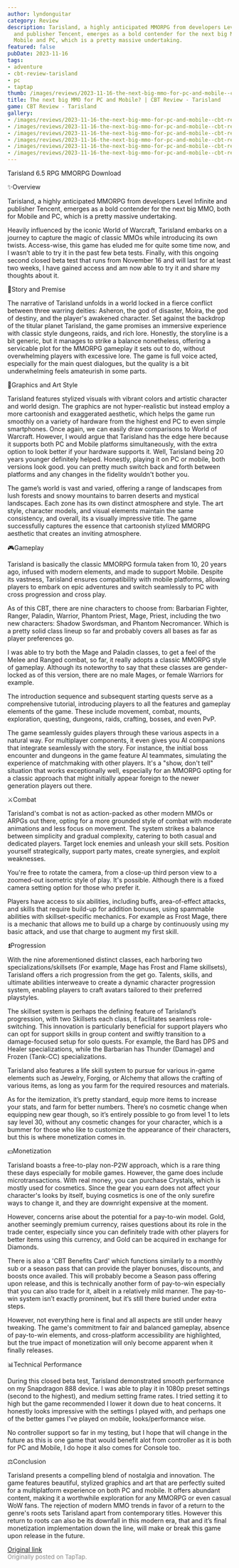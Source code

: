 ```yaml
---
author: lyndonguitar
category: Review
description: Tarisland, a highly anticipated MMORPG from developers Level Infinite
  and publisher Tencent, emerges as a bold contender for the next big MMO, both for
  Mobile and PC, which is a pretty massive undertaking.
featured: false
pubDate: 2023-11-16
tags:
- adventure
- cbt-review-tarisland
- pc
- taptap
thumb: /images/reviews/2023-11-16-the-next-big-mmo-for-pc-and-mobile--cbt-review---tarisland-0.avif
title: The next big MMO for PC and Mobile? | CBT Review - Tarisland
game: CBT Review - Tarisland
gallery:
- /images/reviews/2023-11-16-the-next-big-mmo-for-pc-and-mobile--cbt-review---tarisland-0.avif
- /images/reviews/2023-11-16-the-next-big-mmo-for-pc-and-mobile--cbt-review---tarisland-1.avif
- /images/reviews/2023-11-16-the-next-big-mmo-for-pc-and-mobile--cbt-review---tarisland-2.avif
- /images/reviews/2023-11-16-the-next-big-mmo-for-pc-and-mobile--cbt-review---tarisland-3.avif
- /images/reviews/2023-11-16-the-next-big-mmo-for-pc-and-mobile--cbt-review---tarisland-4.avif
- /images/reviews/2023-11-16-the-next-big-mmo-for-pc-and-mobile--cbt-review---tarisland-5.avif
---
```

Tarisland
6.5
RPG
MMORPG
Download

✨Overview

Tarisland, a highly anticipated MMORPG from developers Level Infinite and publisher Tencent, emerges as a bold contender for the next big MMO, both for Mobile and PC, which is a pretty massive undertaking.

Heavily influenced by the iconic World of Warcraft, Tarisland embarks on a journey to capture the magic of classic MMOs while introducing its own twists.  Access-wise, this game has eluded me for quite some time now, and I wasn’t able to try it in the past few beta tests. Finally, with this ongoing second closed beta test that runs from November 16 and will last for at least two weeks, I have gained access and am now able to try it and share my thoughts about it.

📖Story and Premise

The narrative of Tarisland unfolds in a world locked in a fierce conflict between three warring deities: Asheron, the god of disaster, Moira, the god of destiny, and the player's awakened character. Set against the backdrop of the titular planet Tarisland, the game promises an immersive experience with classic style dungeons, raids, and rich lore. Honestly, the storyline is a bit generic, but it manages to strike a balance nonetheless, offering a servicable plot for the MMORPG gameplay it sets out to do, without overwhelming players with excessive lore. The game is full voice acted, especially for the main quest dialogues, but the quality is a bit underwhelming feels amateurish in some parts.

🎨Graphics and Art Style

Tarisland features stylized visuals with vibrant colors and artistic character and world design. The graphics are not hyper-realistic but instead employ a more cartoonish and exaggerated aesthetic, which helps the game run smoothly on a variety of hardware from the highest end PC to even simple smartphones. Once again, we can easily draw comparisons to World of Warcraft. However, I would argue that Tarisland has the edge here because it supports both PC and Mobile platforms simultaneously, with the extra option to look better if your hardware supports it. Well, Tarisland being 20 years younger definitely helped. Honestly, playing it on PC or mobile, both versions look good. you can pretty much switch back and forth between platforms and any changes in the fidelity wouldn't bother you.

The game’s world is vast and varied, offering a range of landscapes from lush forests and snowy mountains to barren deserts and mystical landscapes. Each zone has its own distinct atmosphere and style. The art style, character models, and visual elements maintain the same consistency, and overall, its a visually impressive title. The game successfully captures the essence that cartoonish stylized MMORPG aesthetic that creates an inviting atmosphere.

🎮Gameplay

Tarisland is basically the classic MMORPG formula taken from 10, 20 years ago, infused with modern elements, and made to support Mobile. Despite its vastness, Tarisland ensures compatibility with mobile platforms, allowing players to embark on epic adventures and switch seamlessly to PC with cross progression and cross play.

As of this CBT, there are nine characters to choose from: Barbarian Fighter,  Ranger,  Paladin,  Warrior, Phantom Priest, Mage, Priest, including the two new characters:  Shadow Swordsman, and Phantom Necromancer.  Which is a pretty solid class lineup so far and probably covers all bases as far as player preferences go.

I was able to try both the Mage and Paladin classes, to get a feel of the Melee and Ranged combat, so far, it really adopts a classic MMORPG style of gameplay.  Although its noteworthy to say that these classes are gender-locked as of this version, there are no male Mages, or female Warriors for example.

The introduction sequence and subsequent starting quests serve as a comprehensive tutorial, introducing players to all the features and gameplay elements of the game. These include movement, combat, mounts, exploration, questing, dungeons, raids, crafting, bosses, and even PvP.

The game seamlessly guides players through these various aspects in a natural way. For multiplayer components, it even gives you AI companions that integrate seamlessly with the story. For instance, the initial boss encounter and dungeons in the game feature AI teammates, simulating the experience of matchmaking with other players. It's a "show, don't tell" situation that works exceptionally well, especially for an MMORPG opting for a classic approach that might initially appear foreign to the newer generation players out there.

⚔️Combat

Tarisland's combat is not as action-packed as other modern MMOs or ARPGs out there, opting for a more grounded style of combat with moderate animations and less focus on movement. The system strikes a balance between simplicity and gradual complexity, catering to both casual and dedicated players. Target lock enemies and unleash your skill sets. Position yourself strategically, support party mates, create synergies, and exploit weaknesses.

You're free to rotate the camera, from a close-up third person view to a zoomed-out isometric style of play. It's possible. Although there is a fixed camera setting option for those who prefer it.

Players have access to six abilities, including buffs, area-of-effect attacks, and skills that require build-up for addition bonuses, using spammable abilities with skillset-specific mechanics. For example as Frost Mage, there is a mechanic that allows me to build up a charge by continuously using my basic attack, and use that charge to augment my first skill.

⏫Progression

With the nine aforementioned distinct classes, each harboring two specializations/skillsets (For example, Mage has Frost and Flame skillsets), Tarisland offers a rich progression from the get go. Talents, skills, and ultimate abilities interweave to create a dynamic character progression system, enabling players to craft avatars tailored to their preferred playstyles.

The skillset system is perhaps the defining feature of Tarisland’s progression, with two Skillsets each class, it facilitates seamless role-switching. This innovation is particularly beneficial for support players who can opt for support skills in group content and swiftly transition to a damage-focused setup for solo quests. For example, the Bard has DPS and Healer specializations, while the Barbarian has Thunder (Damage) and Frozen (Tank-CC) specializations.

Tarisland also features a life skill system to pursue for various in-game elements such as Jewelry, Forging, or Alchemy that allows the crafting of various items, as long as you farm for the required resources and materials.

As for the itemization, it’s pretty standard, equip more items to increase your stats, and farm for better numbers. There’s no cosmetic change when equipping new gear though, so it’s entirely possible to go from level 1 to lets say level 30, without any cosmetic changes for your character, which is a bummer for those who like to customize the appearance of their characters, but this is where monetization comes in.

💵Monetization

Tarisland boasts a free-to-play non-P2W approach, which is a rare thing these days especially for mobile games. However, the game does include microtransactions. With real money, you can purchase Crystals, which is mostly used for cosmetics. Since the gear you earn does not affect your character's looks by itself, buying cosmetics is one of the only surefire ways to change it, and they are downright expensive at the moment.

However, concerns arise about the potential for a pay-to-win model. Gold, another seemingly premium currency, raises questions about its role in the trade center, especially since you can definitely trade with other players for better items using this currency, and Gold can be acquired in exchange for Diamonds.

There is also a 'CBT Benefits Card' which functions similarly to a monthly sub or a season pass that can provide the player bonuses, discounts, and boosts once availed. This will probably become a Season pass offering upon release, and this is technically another form of pay-to-win especially that you can also trade for it, albeit in a relatively mild manner. The pay-to-win system isn’t exactly prominent, but it’s still there buried under extra steps.

However, not everything here is final and all aspects are still under heavy tweaking. The game's commitment to fair and balanced gameplay, absence of pay-to-win elements, and cross-platform accessibility are highlighted, but the true impact of monetization will only become apparent when it finally releases.

📊Technical Performance

During this closed beta test, Tarisland demonstrated smooth performance on my Snapdragon 888 device. I was able to play it in 1080p preset settings (second to the highest), and medium setting frame rates. I tried setting it to high but the game recommended I lower it down due to heat concerns. It honestly looks impressive with the settings I played with, and perhaps one of the better games I’ve played on mobile, looks/performance wise.

No controller support so far in my testing, but I hope that will change in the future as this is one game that would benefit alot from controller as it is both for PC and Mobile, I do hope it also comes for Console too.

⚖️Conclusion

Tarisland presents a compelling blend of nostalgia and innovation. The game features beautiful, stylized graphics and art that are perfectly suited for a multiplatform experience on both PC and mobile. It offers abundant content, making it a worthwhile exploration for any MMORPG or even casual WoW fans. The rejection of modern MMO trends in favor of a return to the genre's roots sets Tarisland apart from contemporary titles. However this return to roots can also be its downfall in this modern era, that and it’s final monetization implementation down the line, will make or break this game upon release in the future.

[Original link](https://www.taptap.io/post/6555708)<br><span style="font-size: 0.95em; color: #888;">Originally posted on TapTap.</span>